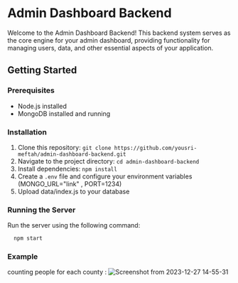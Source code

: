 # Admin Dashboard Backend

Welcome to the Admin Dashboard Backend! This backend system serves as the core engine for your admin dashboard, providing functionality for managing users, data, and other essential aspects of your application.

## Getting Started

### Prerequisites
- Node.js installed
- MongoDB installed and running

### Installation
1. Clone this repository: `git clone https://github.com/yousri-meftah/admin-dashboard-backend.git`
2. Navigate to the project directory: `cd admin-dashboard-backend`
3. Install dependencies: `npm install`
4. Create a `.env` file and configure your environment variables (MONGO_URL="link" , PORT=1234)
5. Upload data/index.js to your database

### Running the Server
Run the server using the following command:
  ```bash
    npm start
```

### Example 
counting people for each county :
![Screenshot from 2023-12-27 14-55-31](https://github.com/yousri-meftah/admin-dashboard-backend/assets/131286715/148ceff8-4624-4331-93f2-e2ed532e52fb)

